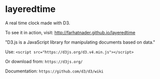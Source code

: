 # layeredtime
A real time clock made with D3.

To see it in action, visit: http://farhatnader.github.io/layeredtime

"D3.js is a JavaScript library for manipulating documents based on data."

Use:
``` <script src="https://d3js.org/d3.v4.min.js"></script> ```

Or download from:
``` https://d3js.org/ ```

Documentation:
``` https://github.com/d3/d3/wiki ```